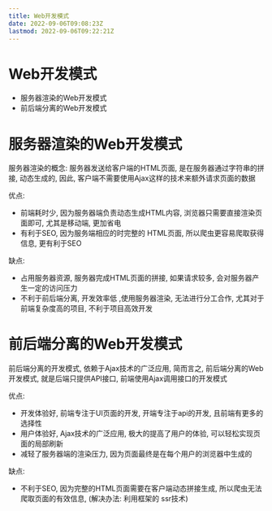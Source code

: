 ```yaml
---
title: Web开发模式
date: 2022-09-06T09:08:23Z
lastmod: 2022-09-06T09:22:21Z
---
```


# Web开发模式

* 服务器渲染的Web开发模式
* 前后端分离的Web开发模式

# 服务器渲染的Web开发模式

服务器渲染的概念: 服务器发送给客户端的HTML页面, 是在服务器通过字符串的拼接, 动态生成的, 因此, 客户端不需要使用Ajax这样的技术来额外请求页面的数据

优点: 

* 前端耗时少, 因为服务器端负责动态生成HTML内容, 浏览器只需要直接渲染页面即可, 尤其是移动端, 更加省电
* 有利于SEO, 因为服务端相应的时完整的 HTML页面, 所以爬虫更容易爬取获得信息, 更有利于SEO

缺点: 

* 占用服务器资源, 服务器完成HTML页面的拼接, 如果请求较多, 会对服务器产生一定的访问压力
* 不利于前后端分离, 开发效率低 ,使用服务器渲染, 无法进行分工合作, 尤其对于前端复杂度高的项目, 不利于项目高效开发

# 前后端分离的Web开发模式

前后端分离的开发模式, 依赖于Ajax技术的广泛应用, 简而言之, 前后端分离的Web开发模式, 就是后端只提供API接口, 前端使用Ajax调用接口的开发模式

优点: 

* 开发体验好, 前端专注于UI页面的开发, 开端专注于api的开发, 且前端有更多的选择性
* 用户体验好, Ajax技术的广泛应用, 极大的提高了用户的体验, 可以轻松实现页面的局部刷新
* 减轻了服务器端的渲染压力, 因为页面最终是在每个用户的浏览器中生成的

缺点: 

* 不利于SEO, 因为完整的HTML页面需要在客户端动态拼接生成, 所以爬虫无法爬取页面的有效信息, (解决办法: 利用框架的 ssr技术)
